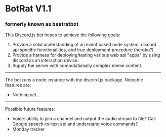 # BotRat V1.1
### formerly known as beatratbot

This Discord.js bot hopes to achieve the following goals:

1. Provide a solid understanding of an event based node system, discord api specific functionalities, and true deployment procedure (heroku?).
2. Provide a harness for deploying/testing various web api "apps" by using discord as an interaction device.
3. Supply the server with computationally complex meme content.

---

The bot runs a node instance with the discord.js package.
Noteable features are:

* Nothing yet...
---

Possible future features:
* Voice: ability to join a channel and output the audio stream to file? Call Google speech-to-text api and understand voice commands?
* Monday tracker